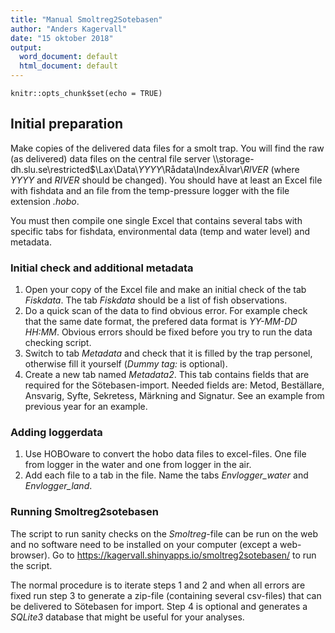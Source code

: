```yaml
---
title: "Manual Smoltreg2Sotebasen"
author: "Anders Kagervall"
date: "15 oktober 2018"
output:
  word_document: default
  html_document: default
---
```


```{r setup, include=FALSE}
knitr::opts_chunk$set(echo = TRUE)
```

## Initial preparation

Make copies of the delivered data files for a smolt trap. You will find the raw (as delivered) data files on the central file server \\\\storage-dh.slu.se\\restricted$\\Lax\Data\\*YYYY*\\Rådata\\IndexÄlvar\\*RIVER* (where *YYYY* and *RIVER* should be changed). You should have at least an Excel file with fishdata and an file from the temp-pressure logger with the file extension *.hobo*.

You must then compile one single Excel that contains several tabs with specific tabs for fishdata, environmental data (temp and water level) and metadata.

### Initial check and additional metadata

1. Open your copy of the Excel file and make an initial check of the tab *Fiskdata*. The tab *Fiskdata* should be a list of fish observations.
2. Do a quick scan of the data to find obvious error. For example check that the same date format, the prefered data format is *YY-MM-DD HH:MM*. Obvious errors should be fixed before you try to run the data checking script.
3. Switch to tab *Metadata* and check that it is filled by the trap personel, otherwise fill it yourself (*Dummy tag:* is optional).
4. Create a new tab named *Metadata2*. This tab contains fields that are required for the Sötebasen-import. Needed fields are: Metod, Beställare, Ansvarig, Syfte, Sekretess,  Märkning and Signatur. See an example from previous year for an example.


### Adding loggerdata

1. Use HOBOware to convert the hobo data files to excel-files. One file from logger in the water and one from logger in the air.
2. Add each file to a tab in the file. Name the tabs *Envlogger_water* and *Envlogger_land*. 

### Running Smoltreg2sotebasen

The script to run sanity checks on the *Smoltreg*-file can be run on the web and no software need to be installed on your computer (except a web-browser). Go to https://kagervall.shinyapps.io/smoltreg2sotebasen/ to run the script.

The normal procedure is to iterate steps 1 and 2 and when all errors are fixed run step 3 to generate a zip-file (containing several csv-files) that can be delivered to Sötebasen for import. Step 4 is optional and generates a *SQLite3* database that might be useful for your analyses.


